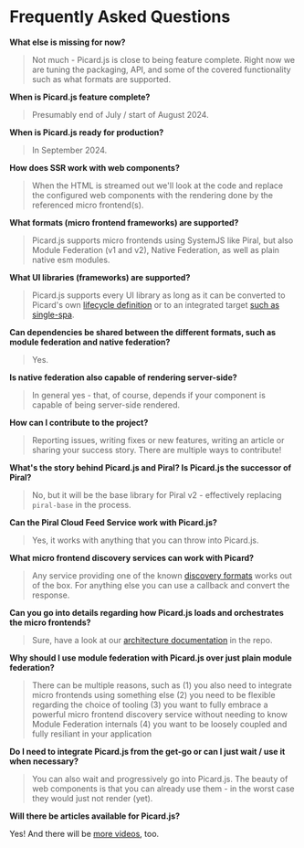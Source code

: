 # Frequently Asked Questions

**What else is missing for now?**

> Not much - Picard.js is close to being feature complete. Right now we are tuning the packaging, API, and some of the covered functionality such as what formats are supported.

**When is Picard.js feature complete?**

> Presumably end of July / start of August 2024.

**When is Picard.js ready for production?**

> In September 2024.

**How does SSR work with web components?**

> When the HTML is streamed out we'll look at the code and replace the configured web components with the rendering done by the referenced micro frontend(s).

**What formats (micro frontend frameworks) are supported?**

> Picard.js supports micro frontends using SystemJS like Piral, but also Module Federation (v1 and v2), Native Federation, as well as plain native esm modules.

**What UI libraries (frameworks) are supported?**

> Picard.js supports every UI library as long as it can be converted to Picard's own [lifecycle definition](../api/lifecycle/index.md) or to an integrated target [such as single-spa](./frameworks/single-spa.md).

**Can dependencies be shared between the different formats, such as module federation and native federation?**

> Yes.

**Is native federation also capable of rendering server-side?**

> In general yes - that, of course, depends if your component is capable of being server-side rendered.

**How can I contribute to the project?**

> Reporting issues, writing fixes or new features, writing an article or sharing your success story. There are multiple ways to contribute!

**What's the story behind Picard.js and Piral? Is Picard.js the successor of Piral?**

> No, but it will be the base library for Piral v2 - effectively replacing `piral-base` in the process.

**Can the Piral Cloud Feed Service work with Picard.js?**

> Yes, it works with anything that you can throw into Picard.js.

**What micro frontend discovery services can work with Picard?**

> Any service providing one of the known [discovery formats](../api/discovery/index.md) works out of the box. For anything else you can use a callback and convert the response.

**Can you go into details regarding how Picard.js loads and orchestrates the micro frontends?**

> Sure, have a look at our [architecture documentation](https://github.com/picardjs/picard/blob/develop/ARCHITECTURE.md) in the repo.

**Why should I use module federation with Picard.js over just plain module federation?**

> There can be multiple reasons, such as (1) you also need to integrate micro frontends using something else (2) you need to be flexible regarding the choice of tooling (3) you want to fully embrace a powerful micro frontend discovery service without needing to know Module Federation internals (4) you want to be loosely coupled and fully resiliant in your application

**Do I need to integrate Picard.js from the get-go or can I just wait / use it when necessary?**

> You can also wait and progressively go into Picard.js. The beauty of web components is that you can already use them - in the worst case they would just not render (yet).

**Will there be articles available for Picard.js?**

Yes! And there will be [more videos](https://www.youtube.com/watch?v=_XPytuQrKaY), too.
